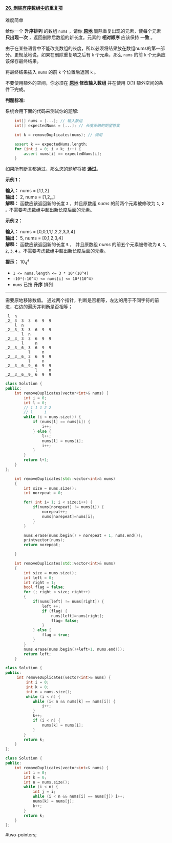 
#### [26. 删除有序数组中的重复项](https://leetcode.cn/problems/remove-duplicates-from-sorted-array/)

难度简单

给你一个 **升序排列** 的数组 `nums` ，请你 **[原地](http://baike.baidu.com/item/%E5%8E%9F%E5%9C%B0%E7%AE%97%E6%B3%95)** 删除重复出现的元素，使每个元素 **只出现一次** ，返回删除后数组的新长度。元素的 **相对顺序** 应该保持 **一致** 。

由于在某些语言中不能改变数组的长度，所以必须将结果放在数组nums的第一部分。更规范地说，如果在删除重复项之后有 `k` 个元素，那么 `nums` 的前 `k` 个元素应该保存最终结果。

将最终结果插入 `nums` 的前 `k` 个位置后返回 `k` 。

不要使用额外的空间，你必须在 **[原地](https://baike.baidu.com/item/%E5%8E%9F%E5%9C%B0%E7%AE%97%E6%B3%95) 修改输入数组** 并在使用 O(1) 额外空间的条件下完成。

**判题标准:**

系统会用下面的代码来测试你的题解:
```cpp
    int[] nums = [...]; // 输入数组
    int[] expectedNums = [...]; // 长度正确的期望答案

    int k = removeDuplicates(nums); // 调用

    assert k == expectedNums.length;
    for (int i = 0; i < k; i++) {
        assert nums[i] == expectedNums[i];
    }
```

如果所有断言都通过，那么您的题解将被 **通过**。

**示例 1：**

**输入：** nums = [1,1,2]  
**输出：** 2, nums = [1,2,_]  
**解释：** 函数应该返回新的长度 **`2`** ，并且原数组 _nums_ 的前两个元素被修改为 **`1`**, **`2`** `。`不需要考虑数组中超出新长度后面的元素。

**示例 2：**

**输入：** nums = [0,0,1,1,1,2,2,3,3,4]  
**输出：** 5, nums = [0,1,2,3,4]  
**解释：** 函数应该返回新的长度 **`5`** ， 并且原数组 _nums_ 的前五个元素被修改为 **`0`**, **`1`**, **`2`**, **`3`**, **`4`** 。不需要考虑数组中超出新长度后面的元素。

**提示：**
10<sub>4</sub>⁴
-   `1 <= nums.length <= 3 * 10⁴(10^4)`
-   `-10⁴(-10^4) <= nums[i] <= 10⁴(10^4)`
-   `nums` 已按 **升序** 排列

---- ----
需要原地移除数值。
通过两个指针，判断是否相等，左边的用于不同字符的前进，右边的遍历并判断是否相等；

```
 l  n
_2_ 3  3  3  6  9  9
    l  n
_2__3_ 3  3  6  9  9
       l  n
_2__3_ 3  3  6  9  9
       l     n
_2__3__6_ 3  6  9  9
          l     n
_2__3__6_ 3  6  9  9
          l     n
_2__3__6__9_ 6  9  9
             l     n
_2__3__6__9_ 6  9  9
```

```cpp
class Solution {
public:
    int removeDuplicates(vector<int>& nums) {
        int i = 0;
        int l = 0;
        // 1 1 1 2 2
        // l     i
        while (i < nums.size()) {
            if (nums[l] == nums[i]) {
                i++;
            } else {
                l++;
                nums[l] = nums[i];
                i++;
            }
        }
        return l+1;
    }
};
```

```cpp
    int removeDuplicates(std::vector<int>& nums)
    {
        int size = nums.size();
        int norepeat = 0;

        for( int i= 1; i < size;i++) {
            if(nums[norepeat] != nums[i]) {
                norepeat++;
                nums[norepeat]=nums[i];
            }
        }

        nums.erase(nums.begin() + norepeat + 1, nums.end());
        printvector(nums);
        return norepeat;

    }
```

```cpp
    int removeDuplicates(std::vector<int>& nums)
    {
        int size = nums.size();
        int left = 0;
        int right = 1;
        bool flag = false;
        for (; right < size; right++)
        {
            if(nums[left] != nums[right]) {
                left ++;
                if (flag) {
                    nums[left]=nums[right];
                    flag= false;
                }
            } else {
                flag = true;
            }
        }
        nums.erase(nums.begin()+left+1, nums.end());
        return left;
    }
```

```cpp
class Solution {
public:
     int removeDuplicates(vector<int>& nums) {
         int i = 0;
         int k = 0;
         int n = nums.size();
         while (i < n) {
            while (i< n && nums[k] == nums[i]) {
                i++;
            }
            k++;
            if (i < n) {
                nums[k] = nums[i];
            }
        }
        return k;
    }
};
```

```cpp
class Solution {
public:
    int removeDuplicates(vector<int>& nums) {
        int i = 0;
        int k = 0;
        int n = nums.size();
        while (i < n) {
            int j = i;
            while (i < n && nums[i] == nums[j]) i++;
            nums[k] = nums[j];
            k++;
        }
        return k;
    }
};
```
#two-pointers;

